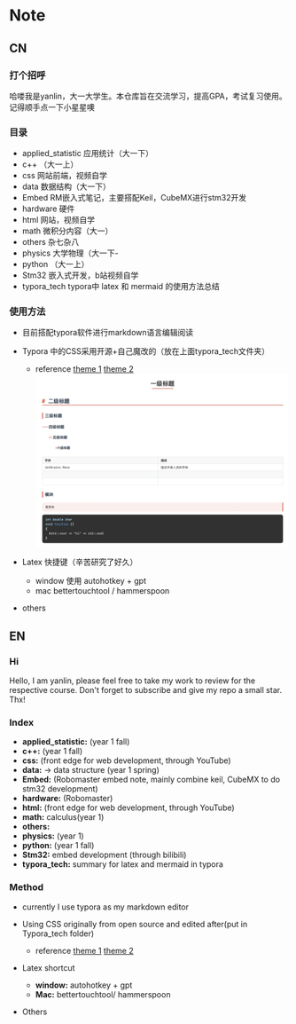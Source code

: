 # Note

## CN


### 打个招呼

哈喽我是yanlin，大一大学生。本仓库旨在交流学习，提高GPA，考试复习使用。记得顺手点一下小星星噢

### 目录

* applied_statistic 应用统计（大一下）
* c++ （大一上）
* css 网站前端，视频自学
* data 数据结构（大一下）
* Embed RM嵌入式笔记，主要搭配Keil，CubeMX进行stm32开发
* hardware 硬件
* html 网站，视频自学
* math 微积分内容（大一）
* others 杂七杂八
* physics 大学物理（大一下-
* python （大一上）
* Stm32 嵌入式开发，b站视频自学
* typora_tech typora中 latex 和 mermaid 的使用方法总结

### 使用方法

* 目前搭配typora软件进行markdown语言编辑阅读
* Typora 中的CSS采用开源+自己魔改的（放在上面typora_tech文件夹）

  * reference [theme 1](https://github.com/liangjingkanji/DrakeTyporaTheme) [theme 2](https://github.com/Theigrams/My-Typora-Themes) <img src="assets/image-20240517200006693.png" alt="image-20240517200006693" style="zoom:67%;" />
* Latex 快捷键（辛苦研究了好久）

  * window 使用 autohotkey + gpt
  * mac bettertouchtool / hammerspoon
* others



## EN

### Hi

Hello, I am yanlin, please feel free to take my work to review for the respective course. Don't forget to subscribe and give my repo a small star. Thx!

### Index

* **applied_statistic:** (year 1 fall)
* **c++:** (year 1 fall)
* **css:** (front edge for web development, through YouTube)
* **data:** -> data structure (year 1 spring)
* **Embed:** (Robomaster embed note, mainly combine keil, CubeMX to do stm32 development)
* **hardware:** (Robomaster)
* **html:** (front edge for web development, through YouTube)
* **math:** calculus(year 1)
* **others:** 
* **physics:** (year 1)
* **python:** (year 1 fall)
* **Stm32:** embed development (through bilibili)
* **typora_tech:** summary for latex and mermaid in typora 

### Method

* currently I use typora as my markdown editor
* Using CSS originally from open source and edited after(put in Typora_tech folder)
  * reference [theme 1](https://github.com/liangjingkanji/DrakeTyporaTheme) [theme 2](https://github.com/Theigrams/My-Typora-Themes)

* Latex shortcut
  * **window:** autohotkey + gpt
  * **Mac:** bettertouchtool/ hammerspoon

* Others
